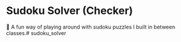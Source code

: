 # Sudoku Solver (Checker)

🧠 A fun way of playing around with sudoku puzzles I built in between classes.# sudoku_solver
